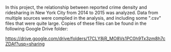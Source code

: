 In this project, the relationship between reported crime density and ridesharing in New York City from 2014 to 2015 was analyzed. Data from multiple sources were complied in the analysis, and including some ".csv" files that were quite large. Copies of these files can be found in the following Google Drive folder:

https://drive.google.com/drive/folders/17CLY8jR_MO8Vs1PC0h9Tx3zm8h7cZDAf?usp=sharing
